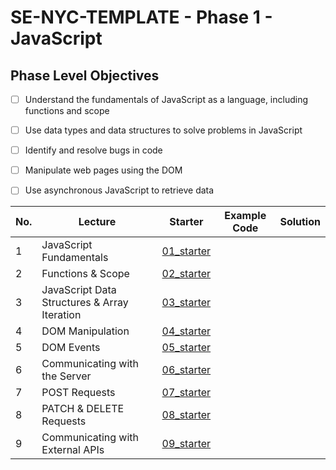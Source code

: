# SE-NYC-TEMPLATE - Phase 1 - JavaScript
## Phase Level Objectives
- [ ] Understand the fundamentals of JavaScript as a language, including functions and scope
- [ ] Use data types and data structures to solve problems in JavaScript
- [ ] Identify and resolve bugs in code
- [ ] Manipulate web pages using the DOM
- [ ] Use asynchronous JavaScript to retrieve data


|No. | Lecture                          | Starter 	| Example Code 	| Solution 	|
|----|------------------------------	|:-----:	|--------	|---------	|
|1 | JavaScript Fundamentals                      |[01_starter](https://github.com/RikkuX491/SE-NYC-TEMPLATE-Phase-1/tree/01_starter)|||
|2 | Functions & Scope                	          |[02_starter](https://github.com/RikkuX491/SE-NYC-TEMPLATE-Phase-1/tree/02_starter)|||
|3 | JavaScript Data Structures & Array Iteration |[03_starter](https://github.com/RikkuX491/SE-NYC-TEMPLATE-Phase-1/tree/03_starter)|||
|4 | DOM Manipulation                 	          |[04_starter](https://github.com/RikkuX491/SE-NYC-TEMPLATE-Phase-1/tree/04_starter)|||
|5 | DOM Events                       	          |[05_starter](https://github.com/RikkuX491/SE-NYC-TEMPLATE-Phase-1/tree/05_starter)|||
|6 | Communicating with the Server    	          |[06_starter](https://github.com/RikkuX491/SE-NYC-TEMPLATE-Phase-1/tree/06_starter)|||
|7 | POST Requests                    	          |[07_starter](https://github.com/RikkuX491/SE-NYC-TEMPLATE-Phase-1/tree/07_starter)|||
|8 | PATCH & DELETE Requests          	          |[08_starter](https://github.com/RikkuX491/SE-NYC-TEMPLATE-Phase-1/tree/08_starter)|||
|9 | Communicating with External APIs 	          |[09_starter](https://github.com/RikkuX491/SE-NYC-TEMPLATE-Phase-1/tree/09_starter)|||

